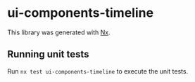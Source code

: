 # ui-components-timeline

This library was generated with [Nx](https://nx.dev).

## Running unit tests

Run `nx test ui-components-timeline` to execute the unit tests.
